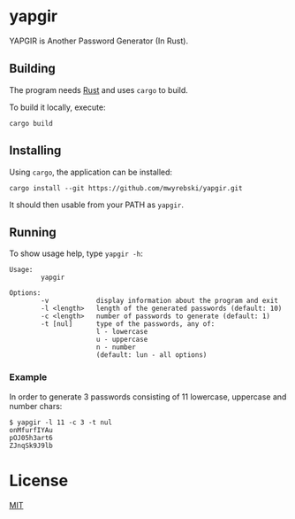 yapgir
======

YAPGIR is Another Password Generator (In Rust).

Building
--------

The program needs [Rust](https://www.rust-lang.org/) and uses `cargo` to build.

To build it locally, execute:

    cargo build

Installing
----------

Using `cargo`, the application can be installed:

    cargo install --git https://github.com/mwyrebski/yapgir.git

It should then usable from your PATH as `yapgir`.

Running
-------

To show usage help, type `yapgir -h`:

```
Usage:
        yapgir

Options:
        -v            display information about the program and exit
        -l <length>   length of the generated passwords (default: 10)
        -c <length>   number of passwords to generate (default: 1)
        -t [nul]      type of the passwords, any of:
                      l - lowercase
                      u - uppercase
                      n - number
                      (default: lun - all options)
```

### Example

In order to generate 3 passwords consisting of 11 lowercase, uppercase and number chars:

    $ yapgir -l 11 -c 3 -t nul
    onMfurfIYAu
    pOJ05h3art6
    ZJnqSk9J9lb

License
=======

[MIT](https://opensource.org/licenses/MIT)
